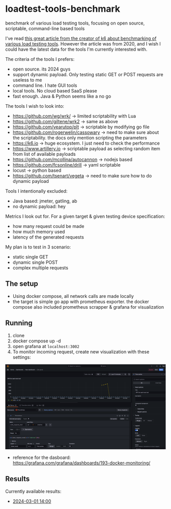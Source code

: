 # loadtest-tools-benchmark
benchmark of various load testing tools, focusing on open source, scriptable, command-line based tools

I've read [this great article from the creator of k6 about benchmarking of various load testing tools](https://grafana.com/blog/2020/03/03/open-source-load-testing-tool-review/). However the article was from 2020, and I wish I could have the latest data for the tools I'm currently interested with.

The criteria of the tools I prefers:
- open source. its 2024 guys
- support dynamic payload. Only testing static GET or POST requests are useless to me
- command line. I hate GUI tools
- local tools. No cloud based SaaS please
- fast enough. Java & Python seems like a no go

The tools I wish to look into:
- https://github.com/wg/wrk/ -> limited scriptability with Lua
- https://github.com/giltene/wrk2 -> same as above
- https://github.com/vearutop/plt -> scriptable by modifying go file
- https://github.com/rogerwelin/cassowary -> need to make sure about the scriptability. the docs only mention scripting the parameters
- https://k6.io -> huge ecosystem. I just need to check the performance
- https://www.artillery.io -> scriptable payload as selecting random item from list of available payloads
- https://github.com/mcollina/autocannon -> nodejs based
- https://github.com/fcsonline/drill -> yaml scriptable
- locust -> python based
- https://github.com/tsenart/vegeta -> need to make sure how to do dynamic payload

Tools I intentionally excluded:
- Java based: jmeter, gatling, ab
- no dynamic payload: hey

Metrics I look out for. For a given target & given testing device specification:
- how many request could be made
- how much memory used
- latency of the generated requests

My plan is to test in 3 scenario:
- static single GET
- dynamic single POST
- complex multiple requests

## The setup
- Using docker compose, all network calls are made locally
- the target is simple go app with prometheus exporter. the docker compose also included prometheus scrapper & grafana for visualization


## Running

1. clone
2. docker compose up -d
3. open grafana at `localhost:3002`
4. To monitor incoming request, create new visualization with these settings:

![screenshot](/misc/screenshot-grafana.png)

  - reference for the dasboard: https://grafana.com/grafana/dashboards/193-docker-monitoring/

## Results

Currently available results:
- [2024-03-01 14:00](https://github.com/azophy/loadtest-tools-benchmark/tree/main/results/20240301_140000)
